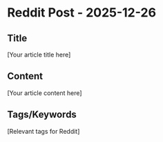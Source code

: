 # Reddit Post - 2025-12-26

## Title
[Your article title here]

## Content
[Your article content here]

## Tags/Keywords
[Relevant tags for Reddit]
